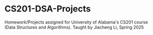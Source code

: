 # CS201-DSA-Projects
Homework/Projects assigned for University of Alabama's CS201 course (Data Structures and Algorithms). Taught by Jiacheng Li, Spring 2025
